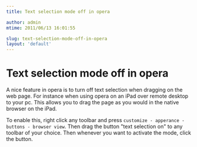 ```yaml
---
title: Text selection mode off in opera

author: admin
mtime: 2011/06/13 16:01:55

slug: text-selection-mode-off-in-opera
layout: 'default'
---
```


# Text selection mode off in opera

A nice feature in opera is to turn off text selection when dragging on the web page. For instance when using opera on an iPad over remote desktop to your pc. This allows you to drag the page as you would in the native browser on the iPad. 

To enable this, right click any toolbar and press `customize - apperance - buttons - browser view`. Then drag the button "text selection on" to any toolbar of your choice. Then whenever you want to activate the mode, click the button.
